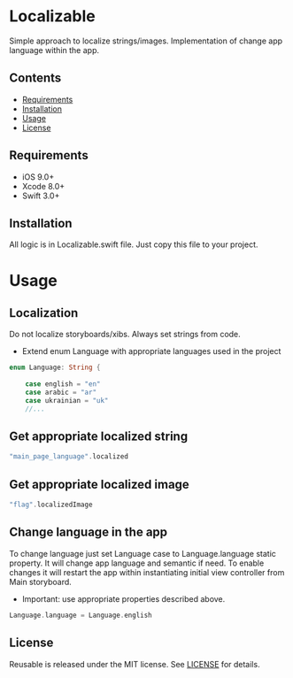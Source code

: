 # Localizable
Simple approach to localize strings/images.
Implementation of change app language within the app.

## Contents
- [Requirements](#requirements)
- [Installation](#installation)
- [Usage](#usage)
- [License](#license)


## Requirements

- iOS 9.0+
- Xcode 8.0+
- Swift 3.0+

## Installation

All logic is in Localizable.swift file.
Just copy this file to your project.


# Usage

## Localization
Do not localize storyboards/xibs.
Always set strings from code.

- Extend enum Language with appropriate languages used in the project
```swift 
enum Language: String {
    
    case english = "en"
    case arabic = "ar"
    case ukrainian = "uk"
    //...
```

## Get appropriate localized string
```swift 
"main_page_language".localized
```

## Get appropriate localized image
```swift 
"flag".localizedImage
```

## Change language in the app 
To change language just set Language case to Language.language static property.
It will change app language and semantic if need.
To enable changes it will restart the app within instantiating initial view controller from Main storyboard.
- Important: use appropriate properties described above.

```swift 
Language.language = Language.english
```

## License

Reusable is released under the MIT license. See [LICENSE](https://github.com/romansorochak/Localizable/blob/master/LICENSE) for details.
